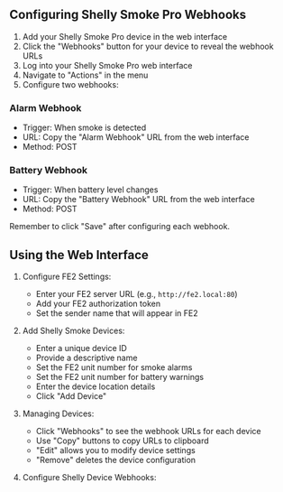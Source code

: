 ## Configuring Shelly Smoke Pro Webhooks

1. Add your Shelly Smoke Pro device in the web interface
2. Click the "Webhooks" button for your device to reveal the webhook URLs
3. Log into your Shelly Smoke Pro web interface
4. Navigate to "Actions" in the menu
5. Configure two webhooks:

### Alarm Webhook
- Trigger: When smoke is detected
- URL: Copy the "Alarm Webhook" URL from the web interface
- Method: POST

### Battery Webhook
- Trigger: When battery level changes
- URL: Copy the "Battery Webhook" URL from the web interface
- Method: POST

Remember to click "Save" after configuring each webhook.

## Using the Web Interface

1. Configure FE2 Settings:
   - Enter your FE2 server URL (e.g., `http://fe2.local:80`)
   - Add your FE2 authorization token
   - Set the sender name that will appear in FE2

2. Add Shelly Smoke Devices:
   - Enter a unique device ID
   - Provide a descriptive name
   - Set the FE2 unit number for smoke alarms
   - Set the FE2 unit number for battery warnings
   - Enter the device location details
   - Click "Add Device"

3. Managing Devices:
   - Click "Webhooks" to see the webhook URLs for each device
   - Use "Copy" buttons to copy URLs to clipboard
   - "Edit" allows you to modify device settings
   - "Remove" deletes the device configuration

4. Configure Shelly Device Webhooks:
